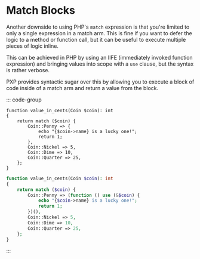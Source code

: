 # Match Blocks

Another downside to using PHP's `match` expression is that you're limited to only a single expression in a match arm. This is fine if you want to defer the logic to a method or function call, but it can be useful to execute multiple pieces of logic inline.

This can be achieved in PHP by using an IIFE (immediately invoked function expression) and bringing values into scope with a `use` clause, but the syntax is rather verbose. 

PXP provides syntactic sugar over this by allowing you to execute a block of code inside of a match arm and return a value from the block.

::: code-group

```pxp [multi-line-match.pxp]
function value_in_cents(Coin $coin): int
{
    return match ($coin) {
        Coin::Penny => {
            echo "{$coin->name} is a lucky one!";
            return 1;
        },
        Coin::Nickel => 5,
        Coin::Dime => 10,
        Coin::Quarter => 25,
    };
}
```

```php [multi-line-match.php]
function value_in_cents(Coin $coin): int
{
    return match ($coin) {
        Coin::Penny => (function () use (&$coin) {
            echo "{$coin->name} is a lucky one!";
            return 1;
        })(),
        Coin::Nickel => 5,
        Coin::Dime => 10,
        Coin::Quarter => 25,
    };
}
```

:::